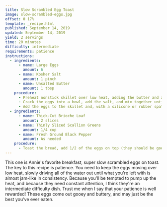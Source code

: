 ```yaml
---
title: Slow Scrambled Egg Toast
image: slow-scrambled-eggs.jpg
offset: 0 17%
template: _recipe.html
published: September 14, 2019
updated: September 14, 2019
yield: 2 servings
time: 20 minutes
difficulty: intermediate
requirements: patience
instructions:
  - ingredients:
      - name: Large Eggs
        amount: 6
      - name: Kosher Salt
        amount: 1 pinch
      - name: Unsalted Butter
        amount: 1 tbsp
    procedure:
      - Preheat nonstick skillet over low heat, adding the butter and allowing it to melt, but not foam.
      - Crack the eggs into a bowl, add the salt, and mix together until whites and yolks are well combined.
      - Add the eggs to the skillet and, with a silicone or rubber spatula, stir constantly until all of the liquid has evaporated. You'll be left with very small egg curds that glisten and appear gooey. This should take about 20 minutes. You'll know you're close when the eggs no longer slide back when you move them around in the skillet.
  - ingredients:
      - name: Thick-Cut Brioche Loaf
        amount: 2 slices
      - name: Thinly Sliced Scallion Greens
        amount: 1/4 cup
      - name: Fresh Ground Black Pepper
        amount: As needed
    procedure:
      - Toast the bread, add 1/2 of the eggs on top (they should be gooey and stay in placed when added, even spreadable), and top with scallion greens and black pepper, to taste.
---
```


This one is Annie's favorite breakfast, super slow scrambled eggs on toast. The key to this recipe is patience. You need to keep the eggs moving over low heat, slowly driving all of the water out until what you're left with is almost jam-like in consistency. Because you'll be tempted to pump up the heat, and because they need constant attention, I think they're an intermediate difficulty dish. Trust me when I say that your patience is well rewarded! These eggs come out gooey and buttery, and may just be the best you've ever eaten.
